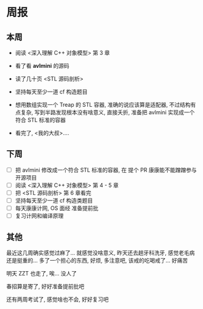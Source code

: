 # 周报

## 本周

- 阅读 <深入理解 C++ 对象模型> 第 3 章 

- 看了看 **avlmini** 的源码

- 读了几十页 <STL 源码剖析>
- 坚持每天至少一道 cf 构造题目
- 想用数组实现一个 Treap 的 STL 容器, 准确的说应该算是适配器, 不过结构有点复杂, 写到半路发现根本没有啥意义, 直接夭折, 准备把 avlmini 实现成一个符合 STL 标准的容器
- 看完了, <我的大叔>....

## 下周

- [ ] 把 avlmini 修改成一个符合 STL 标准的容器, 在 提个 PR 康康能不能蹭蹭参与开源项目
- [ ] 阅读 <深入理解 C++ 对象模型> 第 4 - 5 章
- [ ] 把 <STL 源码剖析> 第 6 章看完
- [ ] 坚持每天至少一道 cf 构造类题目
- [ ] 每天康康计网, OS 面经 准备提前批
- [ ] 复习计网和编译原理

## 其他

最近这几周确实感觉过麻了... 就感觉没啥意义, 昨天还去趟牙科洗牙, 感觉老毛病还是挺重的... 多了一个担心的东西, 好烦, 多注意吧, 该戒的吃喝戒了... 好痛苦

明天 ZZT 也走了, 唉...  没人了

春招算是寄了, 好好准备提前批吧

还有两周考试了, 感觉啥也不会, 好好复习吧
